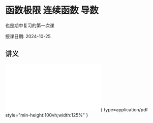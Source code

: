 # 函数极限 连续函数 导数

也是期中复习的第一次课

授课日期: 2024-10-25

## 讲义

![Alt text](2024-10-25.pdf){ type=application/pdf style="min-height:100vh;width:125%" }